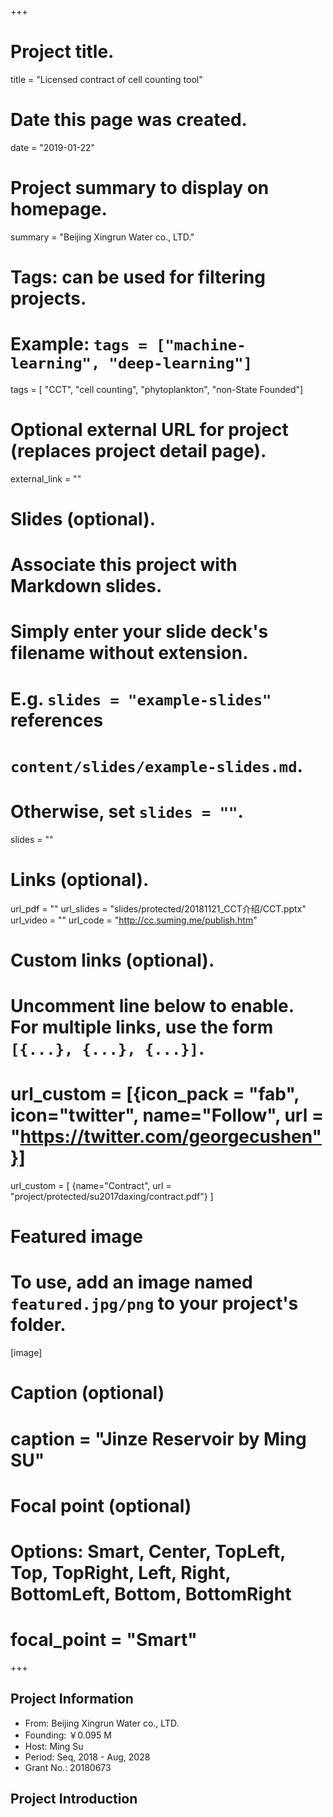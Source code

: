 +++
# Project title.
title = "Licensed contract of cell counting tool"

# Date this page was created.
date = "2019-01-22"

# Project summary to display on homepage.
summary = "Beijing Xingrun Water co., LTD."

# Tags: can be used for filtering projects.
# Example: `tags = ["machine-learning", "deep-learning"]`
tags = [ "CCT", "cell counting", "phytoplankton", "non-State Founded"]

# Optional external URL for project (replaces project detail page).
external_link = ""

# Slides (optional).
#   Associate this project with Markdown slides.
#   Simply enter your slide deck's filename without extension.
#   E.g. `slides = "example-slides"` references 
#   `content/slides/example-slides.md`.
#   Otherwise, set `slides = ""`.
slides = ""

# Links (optional).
url_pdf = ""
url_slides = "slides/protected/20181121_CCT介绍/CCT.pptx"
url_video = ""
url_code = "http://cc.suming.me/publish.htm"

# Custom links (optional).
#   Uncomment line below to enable. For multiple links, use the form `[{...}, {...}, {...}]`.
# url_custom = [{icon_pack = "fab", icon="twitter", name="Follow", url = "https://twitter.com/georgecushen"}]
url_custom = [
{name="Contract", url = "project/protected/su2017daxing/contract.pdf"}
]

# Featured image
# To use, add an image named `featured.jpg/png` to your project's folder. 
[image]
  # Caption (optional)
  #  caption = "Jinze Reservoir by Ming SU"
  
  # Focal point (optional)
  # Options: Smart, Center, TopLeft, Top, TopRight, Left, Right, BottomLeft, Bottom, BottomRight
  #  focal_point = "Smart"

+++

## Project Information

- From: Beijing Xingrun Water co., LTD.
- Founding: ￥0.095 M
- Host: Ming Su
- Period: Seq, 2018 - Aug, 2028
- Grant No.: 20180673

## Project Introduction

